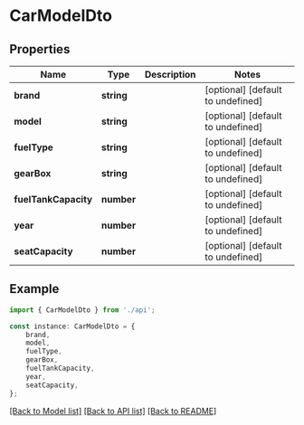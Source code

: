 # CarModelDto


## Properties

Name | Type | Description | Notes
------------ | ------------- | ------------- | -------------
**brand** | **string** |  | [optional] [default to undefined]
**model** | **string** |  | [optional] [default to undefined]
**fuelType** | **string** |  | [optional] [default to undefined]
**gearBox** | **string** |  | [optional] [default to undefined]
**fuelTankCapacity** | **number** |  | [optional] [default to undefined]
**year** | **number** |  | [optional] [default to undefined]
**seatCapacity** | **number** |  | [optional] [default to undefined]

## Example

```typescript
import { CarModelDto } from './api';

const instance: CarModelDto = {
    brand,
    model,
    fuelType,
    gearBox,
    fuelTankCapacity,
    year,
    seatCapacity,
};
```

[[Back to Model list]](../README.md#documentation-for-models) [[Back to API list]](../README.md#documentation-for-api-endpoints) [[Back to README]](../README.md)
